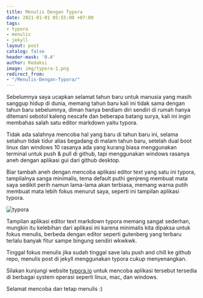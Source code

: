 ```yaml
---
title: Menulis Dengan Typora
date: 2021-01-01 05:55:00 +07:00
tags:
- typora
- menulis
- jekyll
layout: post
catalog: false
header-mask: '0.4'
author: Redaksi
image: img/typora-1.png
redirect_from:
- "/Menulis-Dengan-Typora/"
---
```


Sebelumnya saya ucapkan selamat tahun baru untuk manusia yang masih sanggup hidup di dunia, memang tahun baru kali ini tidak sama dengan tahun baru sebelumnya, diman hanya berdiam diri sendiri di rumah hanya ditemani sebotol kaleng nescafe dan beberapa batang surya, kali ini ingin membahas salah satu editor markdown yaitu typora.

Tidak ada salahnya mencoba hal yang baru di tahun baru ini, selama setahun tidak tidur alias begadang di malam tahun baru, setelah dual boot linux dan windows 10 rasanya ada yang kurang biasa menggunakan terminal untuk push & pull di github, tapi menggunakan windows rasanya aneh dengan aplikasi gui dari github desktop.

Biar tambah aneh dengan mencoba aplikasi editor text yang satu ini typora, tampilalnya sanga minimalis, tema default puthi genjreng membuat mata saya sedikit perih namun lama-lama akan terbiasa, memang warna putih membuat mata lebih fokus menurut saya, seperti ini tampilan aplikasi typora.

![typora](https://i0.wp.com/wildanfauzy.com/img/aplikasi-typora.PNG "tampilan editor typora")

Tampilan aplikasi editor text markdown typora memang sangat sederhan, mungkin itu kelebihan dari aplikasi ini karena minimalis kita dipaksa untuk fokus menulis, berbeda dengan editor seperti gutenberg yang terbaru terlalu banyak fitur sampe bingung sendiri wkwkwk.

Tinggal fokus menulis jika sudah tinggal save lalu push and chill ke github repo, menulis post di jekyll menggunakan typora cukup menyenangkan.

Silakan kunjungi website [typora.io](https://typora.io "typora editor markdown ") untuk mencoba aplikasi tersebut tersedia di berbagai system operasi seperti linux, mac, dan windows.

Selamat mencoba dan tetap menulis :)